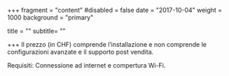 +++
fragment = "content"
#disabled = false
date = "2017-10-04"
weight = 1000
background = "primary"

title = ""
subtitle= ""
  
+++
Il prezzo (in CHF) comprende l’installazione e non comprende le configurazioni avanzate e il supporto post vendita.

Requisiti: Connessione ad internet e compertura Wi-Fi.